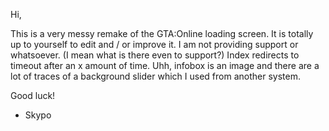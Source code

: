Hi,

This is a very messy remake of the GTA:Online loading screen. It is totally up to yourself to edit and / or
improve it. I am not providing support or whatsoever. (I mean what is there even to support?)
Index redirects to timeout after an x amount of time. Uhh, infobox is an image and there are a lot of
traces of a background slider which I used from another system.

Good luck!

- Skypo
